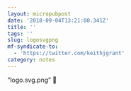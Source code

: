 ```yaml
---
layout: micropubpost
date: '2018-09-04T13:21:00.341Z'
title: ''
tags: ''
slug: logosvgpng
mf-syndicate-to:
  - 'https://twitter.com/keithjgrant'
category: notes
---
```

“logo.svg.png” 🤔
